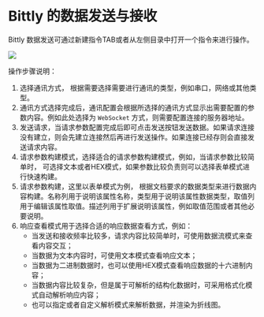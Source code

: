 # Bittly 的数据发送与接收

Bittly 数据发送可通过新建指令TAB或者从左侧目录中打开一个指令来进行操作。

![](/res/2022111716072902.png)

操作步骤说明：

1. 选择通讯方式， 根据需要选择需要进行通讯的类型，例如串口，网络或其他类型。
2. 通讯方式选择完成后，通讯配置会根据所选择的通讯方式显示出需要配置的参数内容。例如此处选择为 `WebSocket` 方式，则需要配置连接的服务器地址。
3. 发送请求，当请求参数配置完成后即可点击发送按钮发送数据。如果请求连接没有建立，则会先建立连接然后再进行发送操作。如果连接已经存则会直接发送请求内容。
4. 请求参数构建模式，选择适合的请求参数构建模式，例如，当请求参数比较简单时， 可选择文本或者HEX模式，如果参数比较负责则可以选择表单模式进行快速构建。
5. 请求参数构建，这里以表单模式为例， 根据文档要求的数据类型来进行数据内容构建。名称列用于说明该属性名称，类型用于说明该属性数据类型，取值列用于编辑该属性取值。描述列用于扩展说明该属性，例如取值范围或者其他必要说明。
6. 响应查看模式用于选择合适的响应数据查看方式，例如：
   - 当发送和接收频率比较多，请求内容比较简单时，可使用数据流模式来查看内容交互；
   - 当数据为文本内容时，可使用文本模式查看响应文本；
   - 当数据为二进制数据时，也可以使用HEX模式查看响应数据的十六进制内容；
   - 当数据内容比较复杂，但是属于可解析的结构化数据时，可采用格式化模式自动解析响应内容；
   - 也可以指定或者自定义解析模式来解析数据，并渲染为折线图。